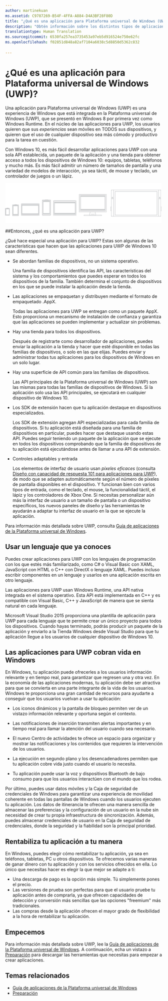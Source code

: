 ```yaml
---
author: martinekuan
ms.assetid: C9787269-B54F-4FFA-A884-D4A3BF28F80D
title: "¿Qué es una aplicación para Plataforma universal de Windows (UWP)?"
description: "Obtén información sobre los distintos tipos de aplicaciones a las que llamamos aplicaciones de universales de Windows - aplicaciones de la Tienda Windows, aplicaciones de la Tienda de Windows Phone y aplicaciones de Windows Runtime."
translationtype: Human Translation
ms.sourcegitcommit: 6530fa257ea3735453a97eb5d916524e750e62fc
ms.openlocfilehash: f02851d848a82af7104a6038c5d8850d5362c832

---
```


# ¿Qué es una aplicación para Plataforma universal de Windows (UWP)?

Una aplicación para Plataforma universal de Windows (UWP) es una experiencia de Windows que está integrada en la Plataforma universal de Windows (UWP), que se presentó en Windows 8 por primera vez como Windows Runtime. En el núcleo de las aplicaciones para UWP, los usuarios quieren que sus *experiencias* sean móviles en TODOS sus dispositivos, y quieren que el uso de cualquier dispositivo sea más cómodo y productivo para la tarea en cuestión.

Con Windows 10, es más fácil desarrollar aplicaciones para UWP con una sola API establecida, un paquete de la aplicación y una tienda para obtener acceso a todos los dispositivos de Windows 10: equipos, tabletas, teléfonos y mucho más. Es más fácil admitir un número de tamaños de pantalla y una variedad de modelos de interacción, ya sea táctil, de mouse y teclado, un controlador de juegos o un lápiz.

![Dispositivos de Windows](images/1894834-hig-device-primer-01-500.png)

##Entonces, ¿qué es una aplicación para UWP?


¿Qué hace especial una aplicación para UWP? Estas son algunas de las características que hacen que las aplicaciones para UWP de Windows 10 sean diferentes.

-   Se abordan familias de dispositivos, no un sistema operativo.

    Una familia de dispositivos identifica las API, las características del sistema y los comportamientos que puedes esperar en todos los dispositivos de la familia. También determina el conjunto de dispositivos en los que se puede instalar la aplicación desde la tienda.

-   Las aplicaciones se empaquetan y distribuyen mediante el formato de empaquetado .AppX.

    Todas las aplicaciones para UWP se entregan como un paquete AppX. Esto proporciona un mecanismo de instalación de confianza y garantiza que las aplicaciones se pueden implementar y actualizar sin problemas.

-   Hay una tienda para todos los dispositivos.

    Después de registrarte como desarrollador de aplicaciones, puedes enviar la aplicación a la tienda y hacer que esté disponible en todas las familias de dispositivos, o solo en las que elijas. Puedes enviar y administrar todas tus aplicaciones para los dispositivos de Windows en un solo lugar.

-   Hay una superficie de API común para las familias de dispositivos.

    Las API principales de la Plataforma universal de Windows (UWP) son las mismas para todas las familias de dispositivos de Windows. Si la aplicación solo usa las API principales, se ejecutará en cualquier dispositivo de Windows 10.

-   Los SDK de extensión hacen que tu aplicación destaque en dispositivos especializados.

    Los SDK de extensión agregan API especializadas para cada familia de dispositivos. Si tu aplicación está diseñada para una familia de dispositivos en particular, puedes hacer que destaque usando estas API. Puedes seguir teniendo un paquete de la aplicación que se ejecute en todos los dispositivos comprobando que la familia de dispositivos de tu aplicación está ejecutándose antes de llamar a una API de extensión.

-   Controles adaptables y entrada

    Los elementos de interfaz de usuario usan *píxeles eficaces* (consulta [Diseño con capacidad de respuesta 101 para aplicaciones para UWP](https://msdn.microsoft.com/library/windows/apps/Dn958435)), de modo que se adapten automáticamente según el número de píxeles de pantalla disponibles en el dispositivo. Y funcionan bien con varios tipos de entrada, como el teclado, el mouse, la funcionalidad táctil, el lápiz y los controladores de Xbox One. Si necesitas personalizar aún más la interfaz de usuario a un tamaño de pantalla o un dispositivo específicos, los nuevos paneles de diseño y las herramientas te ayudarán a adaptar tu interfaz de usuario en la que se ejecute la aplicación.

Para información más detallada sobre UWP, consulta [Guía de aplicaciones de la Plataforma universal de Windows](universal-application-platform-guide.md).

## Usar un lenguaje que ya conoces


Puedes crear aplicaciones para UWP con los lenguajes de programación con los que estés más familiarizado, como C# o Visual Basic con XAML, JavaScript con HTML o C++ con DirectX o lenguaje XAML. Puedes incluso escribir componentes en un lenguaje y usarlos en una aplicación escrita en otro lenguaje.

Las aplicaciones para UWP usan Windows Runtime, una API nativa integrada en el sistema operativo. Esta API está implementada en C++ y es compatible con Visual Basic, C++ y JavaScript de manera que se sienta natural en cada lenguaje.

Microsoft Visual Studio 2015 proporciona una plantilla de aplicación para UWP para cada lenguaje que te permite crear un único proyecto para todos los dispositivos. Cuando hayas terminado, podrás producir un paquete de la aplicación y enviarlo a la Tienda Windows desde Visual Studio para que tu aplicación llegue a los usuarios de cualquier dispositivo de Windows 10.

## Las aplicaciones para UWP cobran vida en Windows


En Windows, tu aplicación puede ofrecerles a los usuarios información relevante y en tiempo real, para garantizar que regresen una y otra vez. En la economía de las aplicaciones modernas, tu aplicación debe ser atractiva para que se convierta en una parte integrante de la vida de los usuarios. Windows te proporciona una gran cantidad de recursos para ayudarte a conseguir que los usuarios vuelvan a usar tu aplicación:

-   Los iconos dinámicos y la pantalla de bloqueo permiten ver de un vistazo información relevante y oportuna según el contexto.
-   Las notificaciones de inserción transmiten alertas importantes y en tiempo real para llamar la atención del usuario cuando sea necesario.

-   El nuevo Centro de actividades te ofrece un espacio para organizar y mostrar las notificaciones y los contenidos que requieren la intervención de los usuarios.

-   La ejecución en segundo plano y los desencadenadores permiten que tu aplicación cobre vida justo cuando el usuario lo necesita.

-   Tu aplicación puede usar la voz y dispositivos Bluetooth de bajo consumo para que los usuarios interactúen con el mundo que los rodea.

Por último, puedes usar datos móviles y la Caja de seguridad de credenciales de Windows para garantizar una experiencia de movilidad coherente en todas las pantallas de Windows cuando los usuarios ejecuten tu aplicación. Los datos de itinerancia te ofrecen una manera sencilla de almacenar las preferencias y la configuración de un usuario en la nube sin necesidad de crear tu propia infraestructura de sincronización. Además, puedes almacenar credenciales de usuario en la Caja de seguridad de credenciales, donde la seguridad y la fiabilidad son la principal prioridad.

##  Rentabiliza tu aplicación a tu manera


En Windows, puedes elegir cómo rentabilizar tu aplicación, ya sea en teléfonos, tabletas, PC u otros dispositivos. Te ofrecemos varias maneras de ganar dinero con tu aplicación y con los servicios ofrecidos en ella. Lo único que necesitas hacer es elegir la que mejor se adapte a ti:

-   Una descarga de pago es la opción más simple. Tú simplemente pones el precio.
-   Las versiones de prueba son perfectas para que el usuario pruebe tu aplicación antes de comprarla, ya que ofrecen capacidades de detección y conversión más sencillas que las opciones "freemium" más tradicionales.
-   Las compras desde la aplicación ofrecen el mayor grado de flexibilidad a la hora de rentabilizar tu aplicación.

## Empecemos


Para información más detallada sobre UWP, lee la [Guía de aplicaciones de la Plataforma universal de Windows](universal-application-platform-guide.md). A continuación, echa un vistazo a [Preparación](get-set-up.md) para descargar las herramientas que necesitas para empezar a crear aplicaciones.

## Temas relacionados


* [Guía de aplicaciones de la Plataforma universal de Windows](universal-application-platform-guide.md)
* [Preparación](get-set-up.md)



<!--HONumber=Jun16_HO4-->


